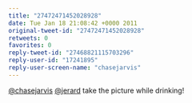 ```yaml
---
title: "27472471452028928"
date: Tue Jan 18 21:08:42 +0000 2011
original-tweet-id: "27472471452028928"
retweets: 0
favorites: 0
reply-tweet-id: "27468821115703296"
reply-user-id: "17241895"
reply-user-screen-name: "chasejarvis"
---
```

<a href="https://twitter.com/chasejarvis">@chasejarvis</a> <a href="https://twitter.com/jerard">@jerard</a> take the picture while drinking!
